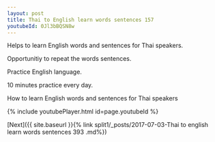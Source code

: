 ```yaml
---
layout: post
title: Thai to English learn words sentences 157 
youtubeId: 0Jl3bBQSN8w
---
```

 
 
Helps to learn English words and sentences for Thai speakers.

Opportunitiy to repeat the words sentences. 

Practice English language. 
 
10 minutes practice every day. 
 
How to learn English words and sentences for Thai speakers 
 
{% include youtubePlayer.html id=page.youtubeId %}
 
 
[Next]({{ site.baseurl }}{% link  split1/_posts/2017-07-03-Thai to english learn words sentences 393 .md%})
 

